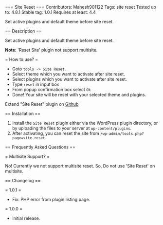 === Site Reset ===
Contributors: Mahesh901122
Tags: site reset
Tested up to: 4.8.1
Stable tag: 1.0.1
Requires at least: 4.4

Set active plugins and default theme before site reset.

== Description ==

Set active plugins and default theme before site reset.

**Note:** 'Reset Site' plugin not support multisite.

= How to use? =
* Goto <code>tools -> Site Reset</code>.
* Select theme which you want to activate after site reset.
* Select plugins which you want to activate after site reset.
* Type <code>reset</code> in input box
* From popup confirmation box select <code>Ok</code>
* Done! Your site will be reset with your selected theme and plugins.

Extend "Site Reset" plugin on [Github](https://github.com/maheshwaghmare/site-reset/)

== Installation ==

1. Install the <code>Site Reset</code> plugin either via the WordPress plugin directory, or by uploading the files to your server at <code>wp-content/plugins</code>.
2. After activating, you can reset the site from <code>/wp-admin/tools.php?page=site-reset</code>

== Frequently Asked Questions ==

= Multisite Support? =

No! Currently we not support multisite reset. So, Do not use 'Site Reset' on multisite.

== Changelog ==

= 1.0.1 =
* Fix: PHP error from plugin listing page.

= 1.0.0 =
* Initial release.
